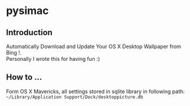 # pysimac
## Introduction
Automatically Download and Update Your OS X Desktop Wallpaper from Bing !.  
Personally I wrote this for having fun :)
## How to ...
Form OS X Mavericks, all settings stored in sqlite library in following
path:
`~/Library/Application Support/Dock/desktoppicture.db`
